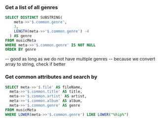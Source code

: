 
### Get a list of all genres

```sql
SELECT DISTINCT SUBSTRING(
    meta->>'$.common.genre',
    3,
    LENGTH(meta->>'$.common.genre') -4
  ) AS genre
FROM musicMeta
WHERE meta->>'$.common.genre' IS NOT NULL
ORDER BY genre
```

-- good as long as we do not have multiple genres
-- because we convert array to string, check if better

### Get common attributes and search by

```sql
SELECT meta->>'$.file' AS fileName,
  meta->>'$.common.title' AS title,
  meta->>'$.common.artist' AS artist,
  meta->>'$.common.album' AS album,
  meta->>'$.common.genre' AS genre
FROM musicMeta
WHERE LOWER(meta->>'$.common.genre') LIKE LOWER("%hip%")
```